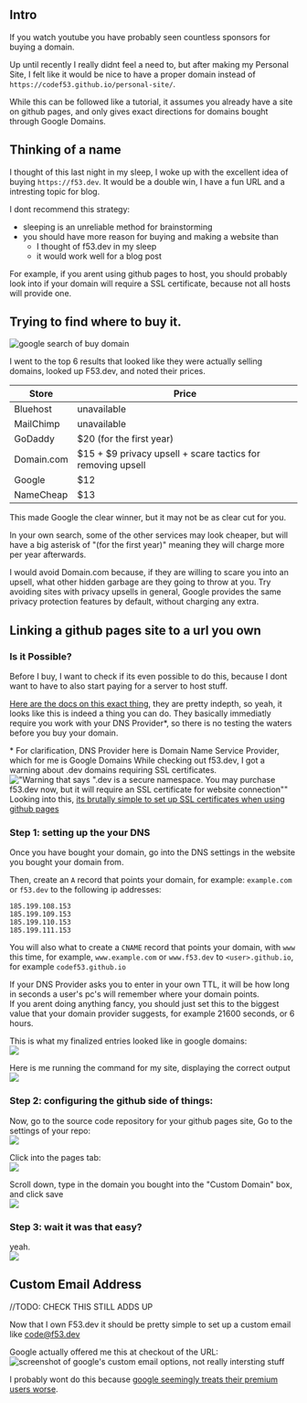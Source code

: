 ## Intro
If you watch youtube you have probably seen countless sponsors for buying a domain.

Up until recently I really didnt feel a need to, but after making my Personal Site, I felt like it would be nice to have a proper domain instead of `https://codef53.github.io/personal-site/`.

While this can be followed like a tutorial, it assumes you already have a site on github pages, and only gives exact directions for domains bought through Google Domains.

## Thinking of a name
I thought of this last night in my sleep, I woke up with the excellent idea of buying `https://f53.dev`. It would be a double win, I have a fun URL and a intresting topic for blog.

I dont recommend this strategy:
- sleeping is an unreliable method for brainstorming
- you should have more reason for buying and making a website than
    - I thought of f53.dev in my sleep
    - it would work well for a blog post

For example, if you arent using github pages to host, you should probably look into if your domain will require a SSL certificate, because not all hosts will provide one.

## Trying to find where to buy it.
![google search of buy domain](https://i.imgur.com/M0PEqhm.png)

I went to the top 6 results that looked like they were actually selling domains, looked up F53.dev, and noted their prices.

| Store | Price |
|---|---|
|Bluehost|unavailable|
|MailChimp|unavailable|
|GoDaddy|$20 (for the first year)|
|Domain.com|$15 + $9 privacy upsell + scare tactics for removing upsell|
|Google|$12|
|NameCheap|$13|

This made Google the clear winner, but it may not be as clear cut for you.

In your own search, some of the other services may look cheaper, but will have a big asterisk of "(for the first year)" meaning they will charge more per year afterwards. 

I would avoid Domain.com because, if they are willing to scare you into an upsell, what other hidden garbage are they going to throw at you. Try avoiding sites with privacy upsells in general, Google provides the same privacy protection features by default, without charging any extra.

## Linking a github pages site to a url you own
### Is it Possible?
Before I buy, I want to check if its even possible to do this, because I dont want to have to also start paying for a server to host stuff.

[Here are the docs on this exact thing](https://docs.github.com/en/pages/configuring-a-custom-domain-for-your-github-pages-site/about-custom-domains-and-github-pages#using-an-apex-domain-for-your-github-pages-site), they are pretty indepth, so yeah, it looks like this is indeed a thing you can do. They basically immediatly require you work with your DNS Provider*, so there is no testing the waters before you buy your domain.

\* For clarification, DNS Provider here is Domain Name Service Provider, which for me is Google Domains
While checking out f53.dev, I got a warning about .dev domains requiring SSL certificates.\
!["Warning that says \".dev is a secure namespace. You may purchase f53.dev now, but it will require an SSL certificate for website connection\""](https://i.imgur.com/xfZkJV9.png)\
Looking into this, [its brutally simple to set up SSL certificates when using github pages](https://docs.github.com/en/pages/getting-started-with-github-pages/securing-your-github-pages-site-with-https)

### Step 1: setting up the your DNS
Once you have bought your domain, go into the DNS settings in the website you bought your domain from.

Then, create an `A` record that points your domain, for example: `example.com` or `f53.dev` to the following ip addresses:
```
185.199.108.153
185.199.109.153
185.199.110.153
185.199.111.153
```

You will also what to create a `CNAME` record that points your domain, with `www` this time, for example, `www.example.com` or `www.f53.dev` to `<user>.github.io`, for example `codef53.github.io`

If your DNS Provider asks you to enter in your own TTL, it will be how long in seconds a user's pc's will remember where your domain points.\
If you arent doing anything fancy, you should just set this to the biggest value that your domain provider suggests, for example 21600 seconds, or 6 hours.

This is what my finalized entries looked like in google domains:\
![](https://i.imgur.com/IV2meUh.png)

Here is me running the command for my site, displaying the correct output\
![](https://i.imgur.com/h3SmxdK.png)

### Step 2: configuring the github side of things:

Now, go to the source code repository for your github pages site, Go to the settings of your repo:\
![](https://i.imgur.com/eqMqayf.png)

Click into the pages tab:\
![](https://i.imgur.com/VhBpcEn.png)

Scroll down, type in the domain you bought into the "Custom Domain" box, and click save\
![](https://i.imgur.com/dkzRPOL.png)

### Step 3: wait it was that easy?
yeah.\
![](https://i.imgur.com/z3SX7j2.png)

## Custom Email Address
//TODO: CHECK THIS STILL ADDS UP

Now that I own F53.dev it should be pretty simple to set up a custom email like code@f53.dev

Google actually offered me this at checkout of the URL:\
![screenshot of google's custom email options, not really intersting stuff](https://i.imgur.com/f51m5sk.png)

I probably wont do this because [google seemingly treats their premium users worse](https://youtu.be/fiXjR-AhSqs?t=71).